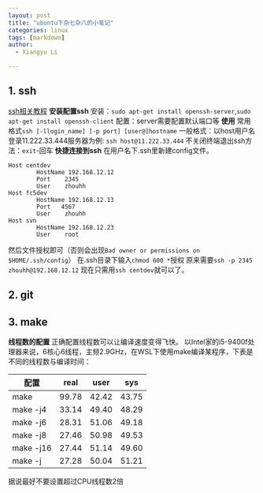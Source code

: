 ```yaml
---
layout: post
title: "ubuntu下杂七杂八的小笔记"
categories: linux
tags: [markdown]
author:
  - Xiangyu Li

---
```

## 1. ssh
[ssh相关教程](https://www.jb51.net/article/156422.htm)
**安装配置ssh**
安装：`sudo apt-get install openssh-server`,`sudo apt-get install openssh-client`
配置：server需要配置默认端口等
**使用**
常用格式`ssh [-llogin_name] [-p port] [user@]hostname`
一般格式：以host用户名登录11.222.33.444服务器为例:
`ssh host@11.222.33.444`
不关闭终端退出ssh方法：`exit`-回车
**快捷连接到ssh**
在用户名下.ssh里新建config文件。
```
Host centdev
        HostName 192.168.12.12
        Port    2345
        User    zhouhh
Host fc5dev
        HostName 192.168.12.13
        Port   4567
        User    zhouhh
Host svn
        HostName 192.168.12.23
        User    root
```
然后文件授权即可（否则会出现`Bad owner or permissions on $HOME/.ssh/config`）
在.ssh目录下输入`chmod 600 *`授权
原来需要`ssh -p 2345 zhouhh@192.168.12.12`
现在只需用`ssh centdev`就可以了。
## 2. git
## 3. make
**线程数的配置**
正确配置线程数可以让编译速度变得飞快。
以Intel家的i5-9400f处理器来说，6核心6线程，主频2.9GHz，在WSL下使用make编译某程序，下表是不同的线程数与编译时间：

|配置|real|user|sys|
| ------------ | ------------ | ------------ | ------------ |
|make     |99.78|42.42   |43.75   |
|make -j4 |33.14|49.40   |48.29   |
|make -j6 |28.31|51.06   |49.18   |
|make -j8 |27.46|50.98   |49.53   |
|make -j16|27.44|51.14   |49.60   |
|make -j  |27.28|50.04   |51.21   |


据说最好不要设置超过CPU线程数2倍
